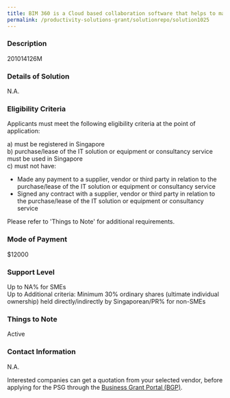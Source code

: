 ```yaml
---
title: BIM 360 is a Cloud based collaboration software that helps to manage projects more efficiently throughout Design, Preconstruction, Construction and Operations. BIM 360 Docs - For data management (2D drawing, 3D BIM model and various formats). BIM 360 Design - For real time design collaboration, work sharing and change management. BIM 360 Build - For construction project management (RFI, Submittal) and Field management (quality, safety, inspection checklist and punch list).
permalink: /productivity-solutions-grant/solutionrepo/solution1025
---
```


### Description

201014126M

### Details of Solution

N.A.

### Eligibility Criteria

Applicants must meet the following eligibility criteria at the point of application:

a) must be registered in Singapore <br>
b) purchase/lease of the IT solution or equipment or consultancy service must be used in Singapore <br>
c) must not have:
- Made any payment to a supplier, vendor or third party in relation to the purchase/lease of the IT solution or equipment or consultancy service
- Signed any contract with a supplier, vendor or third party in relation to the purchase/lease of the IT solution or equipment or consultancy service

Please refer to 'Things to Note' for additional requirements.

### Mode of Payment
$12000

### Support Level
Up to NA% for SMEs <br>
Up to Additional criteria: 
Minimum 30% ordinary shares (ultimate individual ownership) held directly/indirectly by Singaporean/PR% for non-SMEs

### Things to Note
Active

### Contact Information
N.A.

Interested companies can get a quotation from your selected vendor, before applying for the PSG through the <a target='_blank' rel='noopener' href='https://www.businessgrants.gov.sg/'>Business Grant Portal (BGP)</a>.
